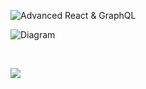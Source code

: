 ![Advanced React & GraphQL](https://advancedreact.com/images/ARG/arg-facebook-share.png)

![Diagram](https://i.ibb.co/51dRBj6/diagram.png)

<br/>

![](https://media.giphy.com/media/8wfrWUKRJcofhdnN9n/giphy.gif)

<br/>
